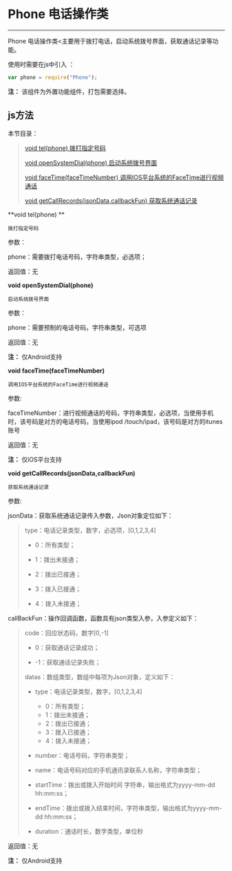 # Phone 电话操作类

----------

 Phone 电话操作类<主要用于拨打电话，启动系统拨号界面，获取通话记录等功能。

使用时需要在js中引入 ：

```javascript
var phone = require("Phone"); 
```

**注：** 该组件为外置功能组件，打包需要选择。

<h2 id="cid_1">js方法</h2>  

本节目录：

>[ void tel(phone)  拨打指定号码 ](#ff_0)
> 
> [void openSystemDial(phone)  启动系统拨号界面 ](#ff_1)
> 
> [void faceTime(faceTimeNumber)   调用IOS平台系统的FaceTime进行视频通话 ](#ff_2)
> 
> [void getCallRecords(jsonData,callbackFun)    获取系统通话记录 ](#ff_3)
> 

<span id="ff_0">**void tel(phone) **</span>  

<code>拨打指定号码</code>     

参数：  

phone：需要拨打电话号码，字符串类型，必选项；  

返回值：无



<span id="ff_1">**void openSystemDial(phone)**</span>  

<code>启动系统拨号界面</code>   

参数：  

phone：需要预制的电话号码，字符串类型，可选项 

返回值：无  

**注：** 仅Android支持


<span id="ff_2">**void faceTime(faceTimeNumber)**</span>  

<code>调用IOS平台系统的FaceTime进行视频通话</code> 

参数:  

faceTimeNumber：进行视频通话的号码，字符串类型，必选项，当使用手机时，该号码是对方的电话号码，当使用ipod /touch/ipad，该号码是对方的itunes账号

返回值：无  

**注：** 仅iOS平台支持


<span id="ff_3">**void getCallRecords(jsonData,callbackFun)**</span>  

<code>获取系统通话记录</code>  


参数: 

jsonData：获取系统通话记录传入参数，Json对象定位如下：  

> type：电话记录类型，数字，必选项，[0,1,2,3,4]
> 
> - 0：所有类型；
> 
> - 1：拨出未接通；
> 
> - 2：拨出已接通；
> 
> - 3：拨入已接通；
> 
> - 4：拨入未接通； 

callBackFun：操作回调函数，函数具有json类型入参，入参定义如下：

> code：回应状态码，数字[0,-1]
> 
> - 0：获取通话记录成功；
> 
> - -1：获取通话记录失败；
> 
> datas：数组类型，数组中每项为Json对象，定义如下：
> 
> - type：电话记录类型，数字，[0,1,2,3,4]
>   -  0：所有类型；
>   -  1：拨出未接通；
>   - 2：拨出已接通；
>   - 3：拨入已接通；
>   - 4：拨入未接通； 
> 
> - number：电话号码，字符串类型；
> 
> - name：电话号码对应的手机通讯录联系人名称，字符串类型；
> 
> - startTime：拨出或拨入开始时间 字符串，输出格式为yyyy-mm-dd hh:mm:ss；
> 
> - endTime：拨出或拨入结束时间，字符串类型，输出格式为yyyy-mm-dd hh:mm:ss；
> 
> - duration：通话时长，数字类型，单位秒

返回值：无  

**注：** 仅Android支持
